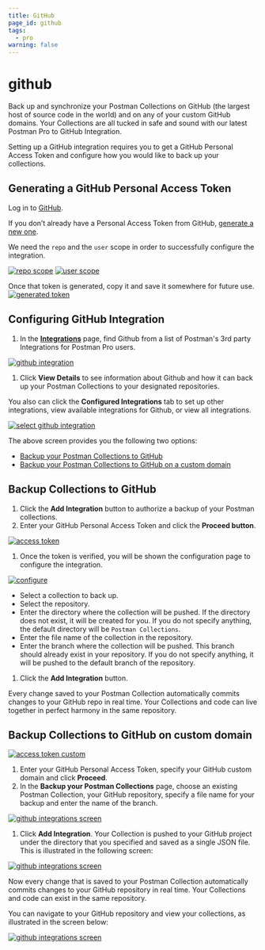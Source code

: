 ```yaml
---
title: GitHub
page_id: github
tags:
  - pro
warning: false
---
```


# github

Back up and synchronize your Postman Collections on GitHub \(the largest host of source code in the world\) and on any of your custom GitHub domains. Your Collections are all tucked in safe and sound with our latest Postman Pro to GitHub Integration.

Setting up a GitHub integration requires you to get a GitHub Personal Access Token and configure how you would like to back up your collections.

## Generating a GitHub Personal Access Token

Log in to [GitHub](https://github.com/).

If you don’t already have a Personal Access Token from GitHub, [generate a new one](https://github.com/settings/tokens).

We need the `repo` and the `user` scope in order to successfully configure the integration.

[![repo scope](https://static.getpostman.com/postman-docs/WS-integrations-github-repo-scope.png)](https://static.getpostman.com/postman-docs/WS-integrations-github-repo-scope.png) [![user scope](https://static.getpostman.com/postman-docs/WS-integrations-github-user-scope.png)](https://static.getpostman.com/postman-docs/WS-integrations-github-user-scope.png)

Once that token is generated, copy it and save it somewhere for future use. [![generated token](https://static.getpostman.com/postman-docs/WS-integrations-github-generated-token.png)](https://static.getpostman.com/postman-docs/WS-integrations-github-generated-token.png)   


## Configuring GitHub Integration

1. In the [**Integrations**](https://go.postman.co/workspaces) page, find Github from a list of Postman's 3rd party Integrations for Postman Pro users.

[![github integration](https://static.getpostman.com/postman-docs/integrations-github1.png)](https://static.getpostman.com/postman-docs/integrations-github1.png)

1. Click **View Details** to see information about Github and how it can back up your Postman Collections to your designated repositories.

You also can click the **Configured Integrations** tab to set up other integrations, view available integrations for Github, or view all integrations.

[![select github integration](https://static.getpostman.com/postman-docs/GitHub_Integrations1.png)](https://static.getpostman.com/postman-docs/GitHub_Integrations1.png)

The above screen provides you the following two options:

* [Backup your Postman Collections to GitHub](github.md#backup-collections-to-gitHub)
* [Backup your Postman Collections to GitHub on a custom domain](github.md#backup-collections-to-gitHub-on-custom-domain)

## Backup Collections to GitHub

1. Click the **Add Integration** button to authorize a backup of your Postman collections.
2. Enter your GitHub Personal Access Token and click the **Proceed button**.

[![access token](https://static.getpostman.com/postman-docs/WS-integrations-github-access-token.png)](https://static.getpostman.com/postman-docs/WS-integrations-github-access-token.png)

1. Once the token is verified, you will be shown the configuration page to configure the integration.

[![configure](https://static.getpostman.com/postman-docs/WS-integrations-github-configure.png)](https://static.getpostman.com/postman-docs/WS-integrations-github-configure.png)

* Select a collection to back up.
* Select the repository.
* Enter the directory where the collection will be pushed. If the directory does not exist, it will be created for you. If you do not specify anything, the default directory will be `Postman Collections`.
* Enter the file name of the collection in the repository.
* Enter the branch where the collection will be pushed. This branch should already exist in your repository. If you do not specify anything, it will be pushed to the default branch of the repository.

1.  Click the **Add Integration** button.

Every change saved to your Postman Collection automatically commits changes to your GitHub repo in real time. Your Collections and code can live together in perfect harmony in the same repository.

## Backup Collections to GitHub on custom domain

[![access token custom](https://static.getpostman.com/postman-docs/GitHub_AccessToken_Custom_Domain.png)](https://static.getpostman.com/postman-docs/GitHub_AccessToken_Custom_Domain.png)

1.  Enter your GitHub Personal Access Token, specify your GitHub custom domain and click **Proceed**.
2. In the **Backup your Postman Collections** page, choose an existing Postman Collection, your GitHub repository, specify a file name for your backup and enter the name of the branch.

[![github integrations screen](https://static.getpostman.com/postman-docs/Github_Integrations3.png)](https://static.getpostman.com/postman-docs/Github_Integrations3.png)

1. Click **Add Integration**. Your Collection is pushed to your GitHub project under the directory that you specified and saved as a single JSON file. This is illustrated in the following screen:

[![github integrations screen](https://static.getpostman.com/postman-docs/Github_Integrations6.png)](https://static.getpostman.com/postman-docs/Github_Integrations6.png)

Now every change that is saved to your Postman Collection automatically commits changes to your GitHub repository in real time. Your Collections and code can exist in the same repository.

You can navigate to your GitHub repository and view your collections, as illustrated in the screen below:

[![github integrations screen](https://static.getpostman.com/postman-docs/Github_Integrations5.png)](https://static.getpostman.com/postman-docs/GitHub_Integrations5.png)

